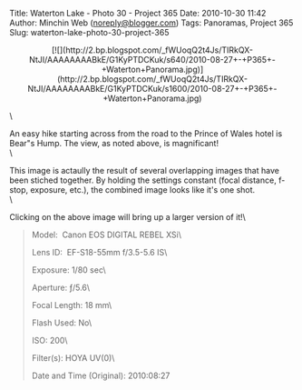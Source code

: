 Title: Waterton Lake - Photo 30 - Project 365
Date: 2010-10-30 11:42
Author: Minchin Web (noreply@blogger.com)
Tags: Panoramas, Project 365
Slug: waterton-lake-photo-30-project-365

<div class="separator" style="clear: both; text-align: center;">

</p>
<p>
[![](http://2.bp.blogspot.com/_fWUoqQ2t4Js/TIRkQX-NtJI/AAAAAAAABkE/G1KyPTDCKuk/s640/2010-08-27+-+P365+-+Waterton+Panorama.jpg)](http://2.bp.blogspot.com/_fWUoqQ2t4Js/TIRkQX-NtJI/AAAAAAAABkE/G1KyPTDCKuk/s1600/2010-08-27+-+P365+-+Waterton+Panorama.jpg)

</div>

</p>
\

An easy hike starting across from the road to the Prince of Wales hotel
is Bear"s Hump. The view, as noted above, is magnificant!\
\

This image is actaully the result of several overlapping images that
have been stiched together. By holding the settings constant (focal
distance, f-stop, exposure, etc.), the combined image looks like it's
one shot.\
\

Clicking on the above image will bring up a larger version of it!\

> </p>
> <span style="color: #666666;">Model: </span> Canon EOS DIGITAL REBEL
> XSi\
>
> <span style="color: #666666;">Lens ID: </span> EF-S18-55mm f/3.5-5.6
> IS\
>
> <span style="color: #666666;">Exposure: </span>1/80 sec\
>
> <span style="color: #666666;">Aperture: </span>ƒ/5.6\
>
> <span style="color: #666666;">Focal Length: </span>18 mm\
>
> <span style="color: #666666;">Flash Used: </span>No\
>
> <span style="color: #666666;">ISO: </span>200\
>
> <span style="color: #666666;">Filter(s): </span>HOYA UV(0)\
>
> <span style="color: #666666;">Date and Time
> (Original): </span>2010:08:27
>
> <p>

</p>

